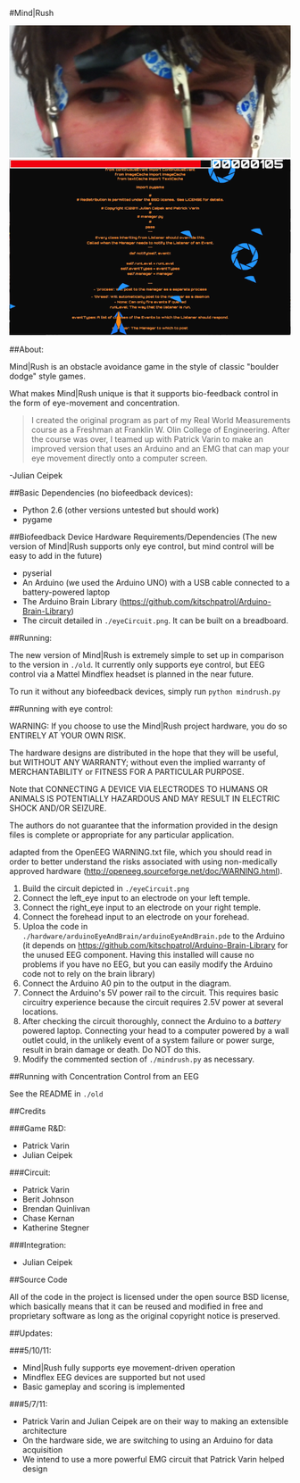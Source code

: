 #Mind|Rush

![Mind|Rush Eyes](https://github.com/jceipek/Mind-Rush/blob/master/screenshots/eyes.png?raw=true "Controlled by your eyes!")
![Mind|Rush Action](https://github.com/jceipek/Mind-Rush/blob/master/screenshots/gameplay.png?raw=true "Mind Rush in action")

##About:

Mind|Rush is an obstacle avoidance game in the style of classic
"boulder dodge" style games.

What makes Mind|Rush unique is that it supports bio-feedback control in the 
form of eye-movement and concentration.

>I created the original program as part of my Real World Measurements course
as a Freshman at Franklin W. Olin College of Engineering. After the course 
was over, I teamed up with Patrick Varin to make an improved version that 
uses an Arduino and an EMG that can map your eye movement directly onto a
computer screen.

-Julian Ceipek


##Basic Dependencies (no biofeedback devices):

- Python 2.6 (other versions untested but should work)
- pygame


##Biofeedback Device Hardware Requirements/Dependencies
(The new version of Mind|Rush supports only eye control, but mind control
will be easy to add in the future)

- pyserial
- An Arduino (we used the Arduino UNO) with a USB cable connected to a 
  battery-powered laptop
- The Arduino Brain Library (https://github.com/kitschpatrol/Arduino-Brain-Library)
- The circuit detailed in `./eyeCircuit.png`. It can be built on a breadboard.


##Running:

The new version of Mind|Rush is extremely simple to set up in comparison
to the version in `./old`. It currently only supports eye control, but
EEG control via a Mattel Mindflex headset is planned in the near future.

To run it without any biofeedback devices, simply run `python mindrush.py`


##Running with eye control:

WARNING: If you choose to use the Mind|Rush project hardware, you do so 
ENTIRELY AT YOUR OWN RISK.

The hardware designs are distributed in the hope that they will be useful, 
but WITHOUT ANY WARRANTY; without even the implied warranty of MERCHANTABILITY
or FITNESS FOR A PARTICULAR PURPOSE.

Note that CONNECTING A DEVICE VIA ELECTRODES TO HUMANS OR ANIMALS IS POTENTIALLY 
HAZARDOUS AND MAY RESULT IN ELECTRIC SHOCK AND/OR SEIZURE.

The authors do not guarantee that the information provided in the design files 
is complete or appropriate for any particular application.

adapted from the OpenEEG WARNING.txt file, which you should read in order to
  better understand the risks associated with using non-medically approved
  hardware (http://openeeg.sourceforge.net/doc/WARNING.html).

1. Build the circuit depicted in `./eyeCircuit.png`
2. Connect the left_eye input to an electrode on your left temple.
3. Connect the right_eye input to an electrode on your right temple. 
4. Connect the forehead input to an electrode on your forehead.
5. Uploa the code in `./hardware/arduinoEyeAndBrain/arduinoEyeAndBrain.pde` to the Arduino 
   (it depends on https://github.com/kitschpatrol/Arduino-Brain-Library for the unused 
    EEG component. Having this installed will cause no problems if you have no EEG, but
    you can easily modify the Arduino code not to rely on the brain library)
5. Connect the Arduino A0 pin to the output in the diagram.
6. Connect the Arduino's 5V power rail to the circuit. This requires basic
   circuitry experience because the circuit requires 2.5V power at several
   locations.
7. After checking the circuit thoroughly, connect the Arduino to a *battery*
   powered laptop. Connecting your head to a computer powered by a wall outlet
   could, in the unlikely event of a system failure or power surge, result
   in brain damage or death. Do NOT do this.
8. Modify the commented section of `./mindrush.py` as necessary.


##Running with Concentration Control from an EEG

See the README in `./old`


##Credits

###Game R&D:
- Patrick Varin
- Julian Ceipek

###Circuit:
- Patrick Varin
- Berit Johnson
- Brendan Quinlivan
- Chase Kernan
- Katherine Stegner

###Integration:
- Julian Ceipek


##Source Code

All of the code in the project is licensed under the open source BSD
license, which basically means that it can be reused and modified in free
and proprietary software as long as the original copyright notice is
preserved.


##Updates:

###5/10/11:
- Mind|Rush fully supports eye movement-driven operation
- Mindflex EEG devices are supported but not used
- Basic gameplay and scoring is implemented

###5/7/11:
- Patrick Varin and Julian Ceipek are on their way to making an extensible architecture
- On the hardware side, we are switching to using an Arduino for data acquisition
- We intend to use a more powerful EMG circuit that Patrick Varin helped design